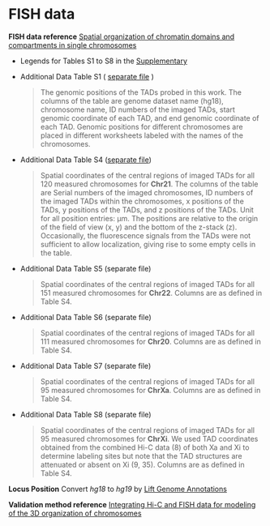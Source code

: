 # FISH data

__FISH data reference__ [Spatial organization of chromatin domains and compartments in single chromosomes](https://www.science.org/doi/full/10.1126/science.aaf8084)
* Legends for Tables S1 to S8 in the [Supplementary](https://www.science.org/doi/suppl/10.1126/science.aaf8084/suppl_file/wang-sm.pdf)
* Additional Data Table S1 ( [separate file](https://www.science.org/doi/suppl/10.1126/science.aaf8084/suppl_file/aaf8084_supportingfile_suppl1._excel_seq1_v1.xlsx) )
    > The genomic positions of the TADs probed in this work. The columns of the table are genome dataset name (hg18), chromosome name, ID numbers of the imaged TADs, start genomic coordinate of each TAD, and end genomic coordinate of each TAD. Genomic positions for different chromosomes are placed in different worksheets labeled with the names of the chromosomes.

* Additional Data Table S4 ([separate file](https://www.science.org/doi/suppl/10.1126/science.aaf8084/suppl_file/aaf8084_supportingfile_suppl1._excel_seq4_v1.xlsx))
    > Spatial coordinates of the central regions of imaged TADs for all 120 measured chromosomes for __Chr21__. The columns of the table are Serial numbers of the imaged chromosomes, ID numbers of the imaged TADs within the chromosomes, x positions of the TADs, y positions of the TADs, and z positions of the TADs. Unit for all position entries: µm. The positions are relative to the origin of the field of view (x, y) and the bottom of the z-stack (z). Occasionally, the fluorescence signals from the TADs were not sufficient to allow localization, giving rise to some empty cells in the table.
* Additional Data Table S5 (separate file)
    > Spatial coordinates of the central regions of imaged TADs for all 151 measured chromosomes for __Chr22__. Columns are as defined in Table S4.
* Additional Data Table S6 (separate file)
    > Spatial coordinates of the central regions of imaged TADs for all 111 measured chromosomes for __Chr20__. Columns are as defined in Table S4.
* Additional Data Table S7 (separate file)
    > Spatial coordinates of the central regions of imaged TADs for all 95 measured chromosomes for __ChrXa__. Columns are as defined in Table S4.
* Additional Data Table S8 (separate file)
    > Spatial coordinates of the central regions of imaged TADs for all 95 measured chromosomes for __ChrXi__. We used TAD coordinates obtained from the combined Hi-C data (8) of both Xa and Xi to determine labeling sites but note that the TAD structures are attenuated or absent on Xi (9, 35). Columns are as defined in Table S4.

__Locus Position__ Convert _hg18_ to _hg19_ by [Lift Genome Annotations](https://genome.ucsc.edu/cgi-bin/hgLiftOver)

__Validation method reference__ [Integrating Hi-C and FISH data for modeling of the 3D organization of chromosomes
](https://www.nature.com/articles/s41467-019-10005-6)